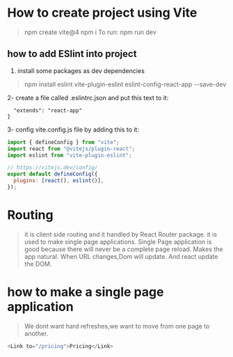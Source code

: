 # How to create project using Vite

> npm create vite@4
> npm i
> To run:
> npm run dev

## how to add ESlint into project

1. install some packages as dev dependencies

> npm install eslint vite-plugin-eslint eslint-config-react-app --save-dev

2- create a file called .eslintrc.json and put this text to it:

```{
  "extends": "react-app"
}
```

3- config vite.config.js file by adding this to it:

```js
import { defineConfig } from "vite";
import react from "@vitejs/plugin-react";
import eslint from "vite-plugin-eslint";

// https://vitejs.dev/config/
export default defineConfig({
  plugins: [react(), eslint()],
});
```

# Routing

> it is client side routing and it handled by React Router package.
> it is used to make single page applications.
> Single Page application is good because there will never be a complete page reload.
> Makes the app natural.
> When URL changes,Dom will update. And react update the DOM.

# how to make a single page application

> We dont want hard refreshes,we want to move from one page to another.

```js
<Link to="/pricing">Pricing</Link>
```
